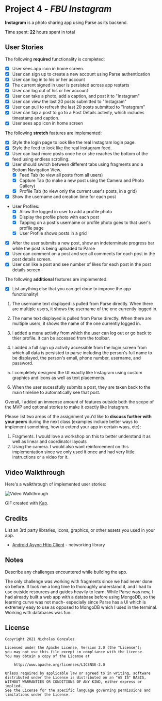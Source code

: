 # Project 4 - *FBU Instagram*

**Instagram** is a photo sharing app using Parse as its backend.

Time spent: **22** hours spent in total

## User Stories

The following **required** functionality is completed:

- [x] User sees app icon in home screen.
- [x] User can sign up to create a new account using Parse authentication
- [x] User can log in to his or her account
- [x] The current signed in user is persisted across app restarts
- [x] User can log out of his or her account
- [x] User can take a photo, add a caption, and post it to "Instagram"
- [x] User can view the last 20 posts submitted to "Instagram"
- [x] User can pull to refresh the last 20 posts submitted to "Instagram"
- [x] User can tap a post to go to a Post Details activity, which includes timestamp and caption.
- [x] User sees app icon in home screen

The following **stretch** features are implemented:

- [x] Style the login page to look like the real Instagram login page.
- [x] Style the feed to look like the real Instagram feed.
- [x] User can load more posts once he or she reaches the bottom of the feed using endless scrolling.
- [x] User should switch between different tabs using fragments and a Bottom Navigation View.
  - [x] Feed Tab (to view all posts from all users)
  - [x] Capture Tab (to make a new post using the Camera and Photo Gallery)
  - [x] Profile Tab (to view only the current user's posts, in a grid)
- [x] Show the username and creation time for each post
- User Profiles:
  - [x] Allow the logged in user to add a profile photo
  - [x] Display the profile photo with each post
  - [x] Tapping on a post's username or profile photo goes to that user's profile page
  - [x] User Profile shows posts in a grid
- [x] After the user submits a new post, show an indeterminate progress bar while the post is being uploaded to Parse
- [x] User can comment on a post and see all comments for each post in the post details screen.
- [x] User can like a post and see number of likes for each post in the post details screen.

The following **additional** features are implemented:

- [x] List anything else that you can get done to improve the app functionality!

1. The username text displayed is pulled from Parse directly. When there are multiple users,
it shows the username of the one currently logged in.

2. The name text displayed is pulled from Parse directly. When there are multiple users,
it shows the name of the one currently logged in.

3. I added a menu activity from which the user can log out or go back to thier profile. It can be
accessed from the toolbar.

4. I added a full sign up activity accessible from the login screen from which all data is persisted to parse 
including the person's full name to be displayed, the person's email, phone number, username, and password.

5. I completely designed the UI exactly like Instagram using custom graphics and icons as well as text placements.

6. When the user sucessfully submits a post, they are taken back to the main timeline to automatically see that post.

Overall, I added an immense amount of features outside both the scope of the MVP and optional stories to make it exactly like Instagram.

Please list two areas of the assignment you'd like to **discuss further with your peers** during the next class (examples include better ways to implement something, how to extend your app in certain ways, etc):

1. Fragments. I would love a workshop on this to better understand it as well as linear and coordinator layouts
2. Using the camera. I would also want reinforcement on this implementation since we only used it once and had very little instructions or a video for it.

## Video Walkthrough

Here's a walkthrough of implemented user stories:

<img src='http://i.imgur.com/link/to/your/gif/file.gif' title='Video Walkthrough' width='' alt='Video Walkthrough' />

GIF created with [Kap](https://getkap.co/).

## Credits

List an 3rd party libraries, icons, graphics, or other assets you used in your app.

- [Android Async Http Client](http://loopj.com/android-async-http/) - networking library


## Notes

Describe any challenges encountered while building the app.

The only challenge was working with fragments since we had never done so before. It took me a long time to thoroughly understand it, and I had to use outside resources
and guides heavily to learn. While Parse was new, I had already built a web app with a database before using MongoDB, so the learning curve was not much- especially 
since Parse has a UI which is extremely easy to use as opposed to MongoDB which I used in the terminal. Working with databases was fun.

## License

    Copyright 2021 Nicholas Gonzalez

    Licensed under the Apache License, Version 2.0 (the "License");
    you may not use this file except in compliance with the License.
    You may obtain a copy of the License at

        http://www.apache.org/licenses/LICENSE-2.0

    Unless required by applicable law or agreed to in writing, software
    distributed under the License is distributed on an "AS IS" BASIS,
    WITHOUT WARRANTIES OR CONDITIONS OF ANY KIND, either express or implied.
    See the License for the specific language governing permissions and
    limitations under the License.
